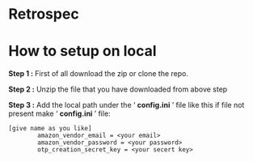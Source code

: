 # Retrospec

# How to setup on local
**Step 1 :** First of all download the zip or clone the repo.

**Step 2 :** Unzip the file that you have downloaded from above step

**Step 3 :** Add the local path under the ‘ **config.ini** ’ file like this if file not present make ‘ **config.ini** ’ file:

    [give name as you like]
            amazon_vendor_email = <your email>
            amazon_vendor_password = <your password>
            otp_creation_secret_key = <your secert key>